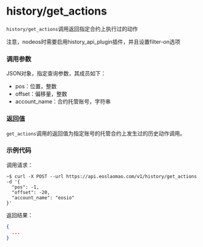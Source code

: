 # history/get_actions

`history/get_actions`调用返回指定合约上执行过的动作

注意，nodeos时需要启用history_api_plugin插件，并且设置filter-on选项

### 调用参数
JSON对象，指定查询参数，其成员如下：

- pos：位置，整数
- offset：偏移量，整数
- account_name：合约托管账号，字符串

### 返回值
`get_actions`调用的返回值为指定账号的托管合约上发生过的历史动作调用。

### 示例代码
调用请求：
```shell
~$ curl -X POST --url https://api.eoslaomao.com/v1/history/get_actions -d '{
  "pos": -1,
  "offset": -20,
  "account_name": "eosio"
}'
```

返回结果：
```json
{
  ...
}
```